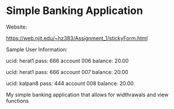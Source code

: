# Simple Banking Application

Website: 

https://web.njit.edu/~hz383/Assignment_1/stickyForm.html


Sample User Information:

ucid: herat1    pass: 666     account 006    balance: 20.00

ucid: herat1    pass: 666     account 007    balance: 20.00

ucid: kalpan8   pass: 444     account 008    balance: 20.00

My simple banking application that allows for widthrawals and view functions
